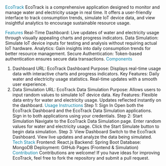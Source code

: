 <span style="color: rgb(8, 127, 164);">EcoTrack</span>
EcoTrack is a comprehensive application designed to monitor and manage water and electricity usage in real time. It offers a user-friendly interface to track consumption trends, simulate IoT device data, and view insightful analytics to encourage sustainable resource usage.

<span style="color: rgb(8, 127, 164);">Features</span>
Real-Time Dashboard:
Live updates of water and electricity usage through visually appealing charts and progress indicators.
Data Simulation:
Simulate IoT device inputs for testing and analysis without requiring actual IoT hardware.
Analytics:
Gain insights into daily consumption trends for better resource management.
Secure Authentication:
Token-based authentication ensures secure data transactions.
<span style="color: rgb(8, 127, 164);">Components</span>
1. Dashboard
URL: EcoTrack Dashboard
Purpose: Displays real-time usage data with interactive charts and progress indicators.
Key Features:
Daily water and electricity usage statistics.
Real-time updates with a smooth user experience.
2. Data Simulation
URL: EcoTrack Data Simulation
Purpose: Allows users to input random values to simulate IoT device data.
Key Features:
Flexible data entry for water and electricity usage.
Updates reflected instantly on the dashboard.
<span style="color: rgb(8, 127, 164);">Usage Instructions</span>
Step 1: Sign In
Open both the EcoTrack Dashboard and the EcoTrack Data Simulation applications.
Sign in to both applications using your credentials.
Step 2: Start Simulation
Navigate to the EcoTrack Data Simulation page.
Enter random values for water and electricity usage.
Click the Start Simulate button to begin data simulation.
Step 3: View Dashboard
Switch to the EcoTrack Dashboard.
View live updates and analyze the data being simulated.
<span style="color: rgb(8, 127, 164);">Tech Stack</span>
Frontend: React.js
Backend: Spring Boot
Database: MongoDB
Deployment: GitHub Pages (Frontend & Simulation)
<span style="color: rgb(8, 127, 164);">Contribution</span>
Contributions are welcome! If you have ideas for improving EcoTrack, feel free to fork the repository and submit a pull request.
